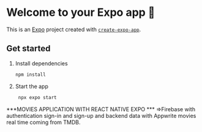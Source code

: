 # Welcome to your Expo app 👋

This is an [Expo](https://expo.dev) project created with [`create-expo-app`](https://www.npmjs.com/package/create-expo-app).

## Get started

1. Install dependencies

   ```bash
   npm install
   ```

2. Start the app

   ```bash
    npx expo start
   ```


***MOVIES APPLICATION WITH REACT NATIVE EXPO *** 
=>Firebase with authentication sign-in and sign-up and backend data with Appwrite movies real time coming from TMDB.
